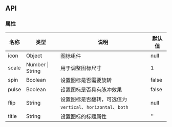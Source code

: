 ## API

### 属性

| 名称  | 类型             | 说明                                                        | 默认值 |
| ----- | ---------------- | ----------------------------------------------------------- | ------ |
| icon  | Object           | 图标组件       | null   |
| scale | Number \| String | 用于调整图标尺寸                                            | 1      |
| spin  | Boolean          | 设置图标是否需要旋转                                        | false  |
| pulse | Boolean          | 设置图标是否具有脉冲效果                                    | false  |
| flip  | String           | 设置图标是否翻转，可选值为 `vertical`、`horizontal`、`both` | null   |
| title | String           | 设置图标的标题属性                                          | ''     |
